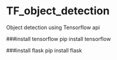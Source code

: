 # TF_object_detection
Object detection using Tensorflow api

###install tensorflow
pip install tensorflow

###install flask
pip install flask